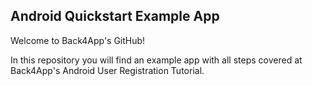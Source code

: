 ## Android Quickstart Example App
Welcome to Back4App's GitHub!

In this repository you will find an example app with all steps covered at Back4App's Android User Registration Tutorial.
